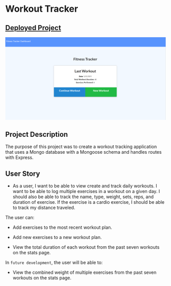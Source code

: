 # Workout Tracker

## [Deployed Project](https://thawing-depths-08439.herokuapp.com/?id=60a9b4f1a16671001598da46)

![Screenshot](./public/Fitness-Tracker.png)

## Project Description

The purpose of this project was to create a workout tracking application that uses a Mongo database with a Mongoose schema and handles routes with Express.

## User Story

* As a user, I want to be able to view create and track daily workouts. I want to be able to log multiple exercises in a workout on a given day. I should also be able to track the name, type, weight, sets, reps, and duration of exercise. If the exercise is a cardio exercise, I should be able to track my distance traveled.

The user can:

  * Add exercises to the most recent workout plan.

  * Add new exercises to a new workout plan.

  * View the total duration of each workout from the past seven workouts on the stats page.

In ``future development``, the user will be able to:

  * View the combined weight of multiple exercises from the past seven workouts on the stats page.

